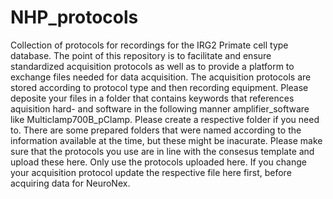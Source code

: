 # NHP_protocols
Collection of protocols for recordings for the IRG2 Primate cell type database. The point of this repository is to facilitate and ensure standardized acquisition  protocols as well as to provide a platform to exchange files needed for data acquisition. The acquisition protocols are stored according to protocol type and then recording equipment. Please deposite your files in a folder that contains keywords that references aquisition hard- and software in the following manner amplifier_software like Multiclamp700B_pClamp. Please create a respective folder if you need to. There are some prepared folders that were named according to the information available at the time, but these might be inacurate. 
Please make sure that the protocols you use are in line with the consesus template and upload these here. Only use the protocols uploaded here. If you change your acquisition protocol update the respective file here first, before acquiring data for NeuroNex.
